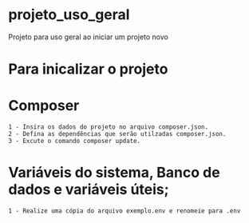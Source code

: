 # projeto_uso_geral
Projeto para uso geral ao iniciar um projeto novo


# Para inicalizar o projeto

# Composer

    1 - Insira os dados do projeto no arquivo composer.json.
    2 - Defina as dependências que serão utilzadas composer.json.
    3 - Excute o comando composer update.
    
# Variáveis do sistema, Banco de dados e variáveis úteis;
    1 - Realize uma cópia do arquivo exemplo.env e renomeie para .env
